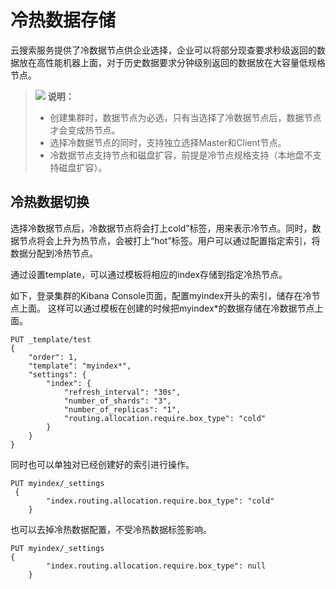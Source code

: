 # 冷热数据存储<a name="css_01_0079"></a>

云搜索服务提供了冷数据节点供企业选择，企业可以将部分现查要求秒级返回的数据放在高性能机器上面，对于历史数据要求分钟级别返回的数据放在大容量低规格节点。

>![](public_sys-resources/icon-note.gif) **说明：** 
>-   创建集群时，数据节点为必选，只有当选择了冷数据节点后，数据节点才会变成热节点。
>-   选择冷数据节点的同时，支持独立选择Master和Client节点。
>-   冷数据节点支持节点和磁盘扩容，前提是冷节点规格支持（本地盘不支持磁盘扩容）。

## 冷热数据切换<a name="section298814466206"></a>

选择冷数据节点后，冷数据节点将会打上cold”标签，用来表示冷节点。同时，数据节点将会上升为热节点，会被打上“hot”标签。用户可以通过配置指定索引，将数据分配到冷热节点。

通过设置template，可以通过模板将相应的index存储到指定冷热节点。

如下，登录集群的Kibana Console页面，配置myindex开头的索引，储存在冷节点上面。 这样可以通过模板在创建的时候把myindex\*的数据存储在冷数据节点上面。

```
PUT _template/test
{
    "order": 1,
    "template": "myindex*",
    "settings": {
        "index": {
            "refresh_interval": "30s",
            "number_of_shards": "3",
            "number_of_replicas": "1",
            "routing.allocation.require.box_type": "cold"
        }
    }
}
```

同时也可以单独对已经创建好的索引进行操作。

```
PUT myindex/_settings   
 { 
        "index.routing.allocation.require.box_type": "cold"
    }
```

也可以去掉冷热数据配置，不受冷热数据标签影响。

```
PUT myindex/_settings    
{ 
        "index.routing.allocation.require.box_type": null
    }
```


